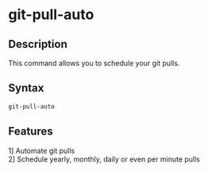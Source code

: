 # git-pull-auto

## Description
This command allows you to schedule your git pulls.

## Syntax
```bash
git-pull-auto 
```

## Features
1] Automate git pulls<br/>
2] Schedule yearly, monthly, daily or even per minute pulls<br/>


